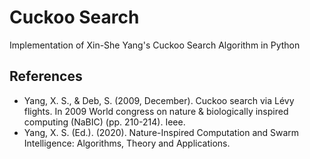 # Cuckoo Search
Implementation of Xin-She Yang's Cuckoo Search Algorithm in Python

## References
- Yang, X. S., & Deb, S. (2009, December). Cuckoo search via Lévy flights. In 2009 World congress on nature & biologically inspired computing (NaBIC) (pp. 210-214). Ieee.
- Yang, X. S. (Ed.). (2020). Nature-Inspired Computation and Swarm Intelligence: Algorithms, Theory and Applications.
